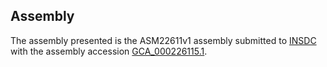 

Assembly
--------

The assembly presented is the ASM22611v1 assembly submitted to
[INSDC](http://www.insdc.org) with the assembly accession
[GCA\_000226115.1](http://www.ebi.ac.uk/ena/data/view/GCA_000226115.1).
